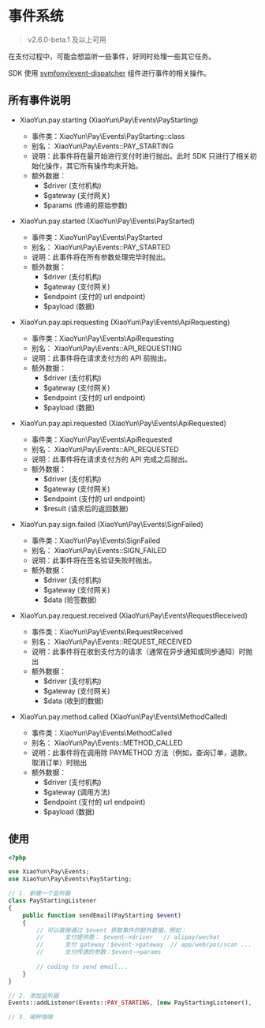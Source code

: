 # 事件系统

> v2.6.0-beta.1 及以上可用

在支付过程中，可能会想监听一些事件，好同时处理一些其它任务。

SDK 使用 [symfony/event-dispatcher](https://github.com/symfony/event-dispatcher) 组件进行事件的相关操作。

## 所有事件说明

- XiaoYun.pay.starting (XiaoYun\Pay\Events\PayStarting)
    
    - 事件类：XiaoYun\Pay\Events\PayStarting::class
    - 别名： XiaoYun\Pay\Events::PAY_STARTING
    - 说明：此事件将在最开始进行支付时进行抛出。此时 SDK 只进行了相关初始化操作，其它所有操作均未开始。
    - 额外数据：
        - $driver (支付机构)
        - $gateway (支付网关)
        - $params (传递的原始参数)
    
- XiaoYun.pay.started (XiaoYun\Pay\Events\PayStarted)

    - 事件类：XiaoYun\Pay\Events\PayStarted
    - 别名： XiaoYun\Pay\Events::PAY_STARTED
    - 说明：此事件将在所有参数处理完毕时抛出。
    - 额外数据：
        - $driver (支付机构)
        - $gateway (支付网关)
        - $endpoint (支付的 url endpoint)
        - $payload (数据)

- XiaoYun.pay.api.requesting (XiaoYun\Pay\Events\ApiRequesting)

    - 事件类：XiaoYun\Pay\Events\ApiRequesting
    - 别名： XiaoYun\Pay\Events::API_REQUESTING
    - 说明：此事件将在请求支付方的 API 前抛出。
    - 额外数据：
        - $driver (支付机构)
        - $gateway (支付网关)
        - $endpoint (支付的 url endpoint)
        - $payload (数据)
        
- XiaoYun.pay.api.requested (XiaoYun\Pay\Events\ApiRequested)

    - 事件类：XiaoYun\Pay\Events\ApiRequested
    - 别名： XiaoYun\Pay\Events::API_REQUESTED
    - 说明：此事件将在请求支付方的 API 完成之后抛出。
    - 额外数据：
        - $driver (支付机构)
        - $gateway (支付网关)
        - $endpoint (支付的 url endpoint)
        - $result (请求后的返回数据)
        
- XiaoYun.pay.sign.failed (XiaoYun\Pay\Events\SignFailed)
    
    - 事件类：XiaoYun\Pay\Events\SignFailed
    - 别名： XiaoYun\Pay\Events::SIGN_FAILED
    - 说明：此事件将在签名验证失败时抛出。
    - 额外数据：
        - $driver (支付机构)
        - $gateway (支付网关)
        - $data (验签数据)
    
- XiaoYun.pay.request.received (XiaoYun\Pay\Events\RequestReceived)
    
    - 事件类：XiaoYun\Pay\Events\RequestReceived
    - 别名： XiaoYun\Pay\Events::REQUEST_RECEIVED
    - 说明：此事件将在收到支付方的请求（通常在异步通知或同步通知）时抛出
    - 额外数据：
        - $driver (支付机构)
        - $gateway (支付网关)
        - $data (收到的数据)
    
- XiaoYun.pay.method.called (XiaoYun\Pay\Events\MethodCalled)
    
    - 事件类：XiaoYun\Pay\Events\MethodCalled
    - 别名： XiaoYun\Pay\Events::METHOD_CALLED
    - 说明：此事件将在调用除 PAYMETHOD 方法（例如，查询订单，退款，取消订单）时抛出
    - 额外数据：
        - $driver (支付机构)
        - $gateway (调用方法)
        - $endpoint (支付的 url endpoint)
        - $payload (数据)

## 使用

```php
<?php

use XiaoYun\Pay\Events;
use XiaoYun\Pay\Events\PayStarting;

// 1. 新建一个监听器
class PayStartingListener
{
    public function sendEmail(PayStarting $event)
    {
        // 可以直接通过 $event 获取事件的额外数据，例如：
        //      支付提供商： $event->driver   // alipay/wechat
        //      支付 gateway：$event->gateway  // app/web/pos/scan ...
        //      支付传递的参数：$event->params
        
        // coding to send email...
    }
}

// 2. 添加监听器
Events::addListener(Events::PAY_STARTING, [new PayStartingListener(), 'sendEmail']);

// 3. 喝杯咖啡

```

